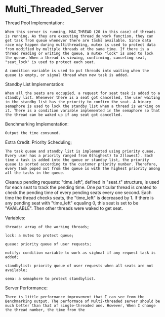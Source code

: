 # Multi_Threaded_Server

Thread Pool Implementation: 
	
	When this server is running, MAX_THREAD (20 in this case) of threads is running. As they are executing thread_do_work function, they can get task from queue whenever there are tasks available. Since data race may happen during multithreading, mutex is used to protect data from modified by multiple threads at the same time. If there is a thread reading or writing the queue, a mutex "lock" is used to lock the queue. When a thread is viewing, confirming, canceling seat, "seat_lock" is used to protect each seat.

	A condition variable is used to put threads into waiting when the queue is empty, or signal thread when new task is added.

Standby List Implementation: 

	When all the seats are occupied, a request for seat task is added to a standby list. Whenever there is a seat got cancelled, the user waiting in the standby list has the priority to confirm the seat. A binary semaphore is used to lock the standby list when a thread is working on it. There is a condition variable implemented in the semaphore so that the thread can be waked up if any seat got cancelled.

Benchmarking Implementation:

	Output the time consumed.


Extra Credit:
Priority Scheduling;

	The task queue and standby list is implemented using priority queue. Every user has a priority ranged from 0(highest) to 2(lowest). Each time a task is added into the queue or standby list, the priority queue is sorted according to the customer priority number. Therefore, every task poped out from the queue is with the highest priority among all the tasks in the queue.

Cleanup pending requests:
	"time_left", defined in "seat_t" structure, is used for each seat to track the pending time. One particular thread is created to check the pending time of every pending seats every one second. Each time the thread checks seats, the "time_left" is decreased by 1. If there is any pending seat with "time_left" equaling 0, this seat is set to be "AVAILABLE". Then other threads were waked to get seat.

Variables:

	threads: array of the working threads;

	lock: a mutex to protect queue;

	queue: priority queue of user requests;

	notify: condition variable to work as sighnal if any request task is added;

	standbylist: priority queue of user requests when all seats are not available;

	sema: a semaphore to protect standbylist.

Server Performance:

	There is little performance improvement that I can see from the Benchmarking output. The performace of Multi-threaded server should be much better than that of single-threaded one. However, When I change the thread number, the time from the 
